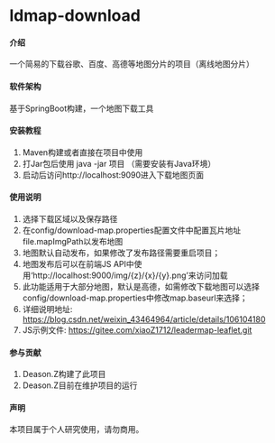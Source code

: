 # ldmap-download

#### 介绍
一个简易的下载谷歌、百度、高德等地图分片的项目（离线地图分片）

#### 软件架构
基于SpringBoot构建，一个地图下载工具


#### 安装教程

1. Maven构建或者直接在项目中使用
2. 打Jar包后使用 java -jar 项目 （需要安装有Java环境）
3. 启动后访问http://localhost:9090进入下载地图页面

#### 使用说明

1.  选择下载区域以及保存路径
2.  在config/download-map.properties配置文件中配置瓦片地址file.mapImgPath以发布地图
3.  地图默认自动发布，如果修改了发布路径需要重启项目；
4.  地图发布后可以在前端JS API中使用‘http://localhost:9000/img/{z}/{x}/{y}.png’来访问加载
5.  此功能适用于大部分地图，默认是高德，如需修改下载地图可以选择config/download-map.properties中修改map.baseurl来选择；
6.  详细说明地址: https://blog.csdn.net/weixin_43464964/article/details/106104180
7.  JS示例文件: https://gitee.com/xiaoZ1712/leadermap-leaflet.git

#### 参与贡献

1.  Deason.Z构建了此项目
2.  Deason.Z目前在维护项目的运行

#### 声明
本项目属于个人研究使用，请勿商用。
